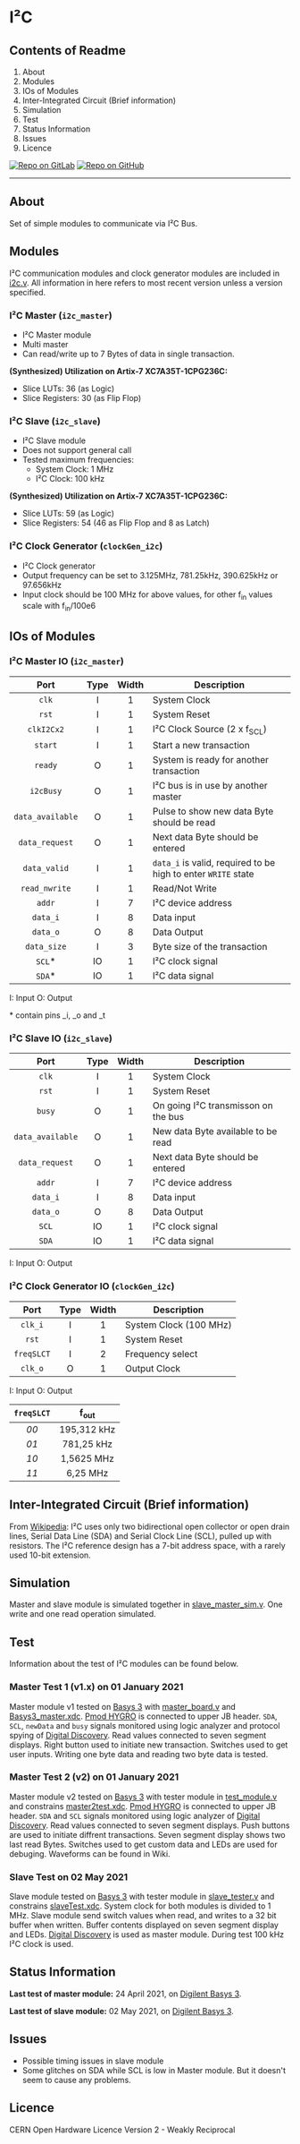# I²C

## Contents of Readme

1. About
2. Modules
3. IOs of Modules
4. Inter-Integrated Circuit (Brief information)
5. Simulation
6. Test
7. Status Information
8. Issues
9. Licence

[![Repo on GitLab](https://img.shields.io/badge/repo-GitLab-6C488A.svg)](https://gitlab.com/suoglu/i2c)
[![Repo on GitHub](https://img.shields.io/badge/repo-GitHub-3D76C2.svg)](https://github.com/suoglu/Simple-I2C)

---

## About

Set of simple modules to communicate via I²C Bus.

## Modules

I²C communication modules and clock generator modules are included in [i2c.v](Sources/i2c.v). All information in here refers to most recent version unless a version specified.

### I²C Master (`i2c_master`)

* I²C Master module
* Multi master
* Can read/write up to 7 Bytes of data in single transaction.

**(Synthesized) Utilization on Artix-7 XC7A35T-1CPG236C:**

* Slice LUTs: 36 (as Logic)
* Slice Registers: 30 (as Flip Flop)

### I²C Slave (`i2c_slave`)

* I²C Slave module
* Does not support general call
* Tested maximum frequencies:
  * System Clock: 1 MHz
  * I²C Clock: 100 kHz

**(Synthesized) Utilization on Artix-7 XC7A35T-1CPG236C:**

* Slice LUTs: 59 (as Logic)
* Slice Registers: 54 (46 as Flip Flop and 8 as Latch)

### I²C Clock Generator (`clockGen_i2c`)

* I²C Clock generator
* Output frequency can be set to 3.125MHz, 781.25kHz, 390.625kHz or 97.656kHz
* Input clock should be 100 MHz for above values, for other f<sub>in</sub> values scale with f<sub>in</sub>/100e6

## IOs of Modules

### I²C Master IO (`i2c_master`)

|   Port   | Type | Width |  Description |
| :------:| :----: | :----: |  ------    |
| `clk` |  I  | 1 | System Clock |
| `rst` |  I  | 1 | System Reset |
| `clkI2Cx2` | I  | 1 | I²C Clock Source (2 x f<sub>SCL</sub>) |
| `start` | I  | 1 | Start a new transaction |
| `ready` | O  | 1 | System is ready for another transaction |
| `i2cBusy` | O  | 1 | I²C bus is in use by another master |
| `data_available` | O  | 1 | Pulse to show new data Byte should be read |
| `data_request` | O  | 1 | Next data Byte should be entered |
| `data_valid` |  I  | 1 | `data_i` is valid, required to be high to enter `WRITE` state |
| `read_nwrite` |  I  | 1 | Read/Not Write |
| `addr` | I  | 7 | I²C device address |
| `data_i` |   I  | 8 | Data input |
| `data_o` |   O  | 8 | Data Output |
| `data_size` | I  | 3 | Byte size of the transaction |
| `SCL`* |   IO  | 1 | I²C clock signal |
| `SDA`* |  IO  | 1 | I²C data signal |

I: Input  O: Output

\* contain pins \_i, \_o and \_t

### I²C Slave IO (`i2c_slave`)

|   Port   | Type | Width |  Description |
| :------:| :----: | :----: |  ------    |
| `clk` |  I  | 1 | System Clock |
| `rst` |  I  | 1 | System Reset |
| `busy` | O  | 1 | On going I²C transmisson on the bus |
| `data_available` | O  | 1 | New data Byte available to be read |
| `data_request` | O | 1 | Next data Byte should be entered |
| `addr` | I  | 7 | I²C device address |
| `data_i` |   I  | 8 | Data input |
| `data_o` |   O  | 8 | Data Output |
| `SCL` |   IO  | 1 | I²C clock signal |
| `SDA` |  IO  | 1 | I²C data signal |

I: Input  O: Output

### I²C Clock Generator IO (`clockGen_i2c`)

|   Port   | Type | Width |  Description |
| :------:| :----: | :----: |  ------    |
| `clk_i` |  I  | 1 | System Clock (100 MHz) |
| `rst` |  I  | 1 | System Reset |
| `freqSLCT` | I | 2 | Frequency select |
| `clk_o` | O | 1 | Output Clock |

I: Input  O: Output

|   `freqSLCT`   | f<sub>out</sub> |
| :------:| :----: |
|  *00*   | 195,312 kHz |
|  *01*   |  781,25 kHz |
|  *10*   | 1,5625 MHz |
|  *11*   | 6,25 MHz |

## Inter-Integrated Circuit (Brief information)

From [Wikipedia](https://en.wikipedia.org/wiki/I%C2%B2C): I²C uses only two bidirectional open collector or open drain lines, Serial Data Line (SDA) and Serial Clock Line (SCL), pulled up with resistors. The I²C reference design has a 7-bit address space, with a rarely used 10-bit extension.

## Simulation

Master and slave module is simulated together in [slave_master_sim.v](Simulation/slave_master_sim.v). One write and one read operation simulated.

## Test

Information about the test of I²C modules can be found below.

### Master Test 1 (v1.x) on 01 January 2021

Master module v1 tested on [Basys 3](https://reference.digilentinc.com/reference/programmable-logic/basys-3/reference-manual) with [master_board.v](Test/master_board.v) and [Basys3_master.xdc](Test/Basys3_master.xdc). [Pmod HYGRO](https://reference.digilentinc.com/reference/pmod/pmodhygro/start) is connected to upper JB header. `SDA`, `SCL`, `newData` and `busy` signals monitored using logic analyzer and protocol spying of [Digital Discovery](https://reference.digilentinc.com/reference/instrumentation/digital-discovery/start). Read values connected to seven segment displays. Right button used to initiate new transaction. Switches used to get user inputs. Writing one byte data and reading two byte data is tested.

### Master Test 2 (v2) on 01 January 2021

Master module v2 tested on [Basys 3](https://reference.digilentinc.com/reference/programmable-logic/basys-3/reference-manual) with tester module in [test_module.v](Test/test_module.v) and constrains [master2test.xdc](Test/master2test.xdc). [Pmod HYGRO](https://reference.digilentinc.com/reference/pmod/pmodhygro/start) is connected to upper JB header. `SDA` and `SCL` signals monitored using logic analyzer of [Digital Discovery](https://reference.digilentinc.com/reference/instrumentation/digital-discovery/start). Read values connected to seven segment displays. Push buttons are used to initiate diffrent transactions. Seven segment display shows two last read Bytes. Switches used to get custom data and LEDs are used for debuging. Waveforms can be found in Wiki.

### Slave Test on 02 May 2021

Slave module tested on [Basys 3](https://reference.digilentinc.com/reference/programmable-logic/basys-3/reference-manual) with tester module in [slave_tester.v](Test/slave_tester.v) and constrains [slaveTest.xdc](Test/slaveTest.xdc). System clock for both modules is divided to 1 MHz. Slave module send switch values when read, and writes to a 32 bit buffer when written. Buffer contents displayed on seven segment display and LEDs. [Digital Discovery](https://reference.digilentinc.com/reference/instrumentation/digital-discovery/start) is used as master module. During test 100 kHz I²C clock is used.

## Status Information

**Last test of master module:** 24 April 2021, on [Digilent Basys 3](https://reference.digilentinc.com/reference/programmable-logic/basys-3/reference-manual).

**Last test of slave module:** 02 May 2021, on [Digilent Basys 3](https://reference.digilentinc.com/reference/programmable-logic/basys-3/reference-manual).

## Issues

* Possible timing issues in slave module
* Some glitches on SDA while SCL is low in Master module. But it doesn't seem to cause any problems.

## Licence

CERN Open Hardware Licence Version 2 - Weakly Reciprocal
